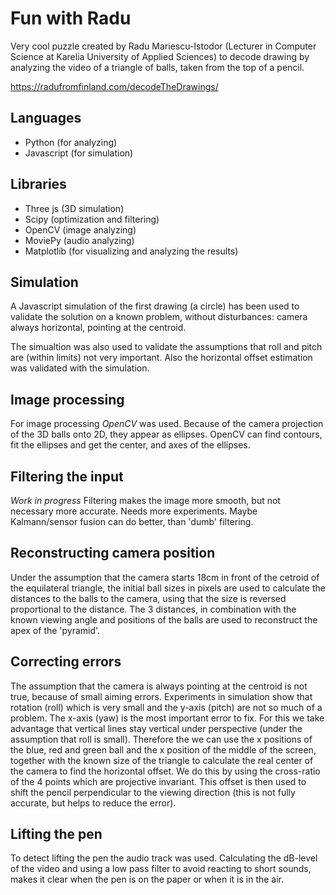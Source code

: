 # Fun with Radu

Very cool puzzle created by Radu Mariescu-Istodor (Lecturer in Computer Science at Karelia University of Applied Sciences) to decode drawing by analyzing the video of a triangle of balls, taken from the top of a pencil.

https://radufromfinland.com/decodeTheDrawings/

## Languages
* Python (for analyzing)
* Javascript (for simulation)

## Libraries
* Three js (3D simulation)
* Scipy (optimization and filtering)
* OpenCV (image analyzing)
* MoviePy (audio analyzing)
* Matplotlib (for visualizing and analyzing the results)

## Simulation
A Javascript simulation of the first drawing (a circle) has been used to validate the solution on a known problem, without disturbances: camera always horizontal, pointing at the centroid.

The simualtion was also used to validate the assumptions that roll and pitch are (within limits) not very important. Also the horizontal offset estimation was validated with the simulation.

## Image processing
For image processing *OpenCV* was used. Because of the camera projection of the 3D balls onto 2D, they appear as ellipses. OpenCV can find contours, fit the ellipses and get the center, and axes of the ellipses.

## Filtering the input
*Work in progress* Filtering makes the image more smooth, but not necessary more accurate. Needs more experiments. Maybe Kalmann/sensor fusion can do better, than 'dumb' filtering.

## Reconstructing camera position
Under the assumption that the camera starts 18cm in front of the cetroid of the equilateral triangle, the initial ball sizes in pixels are used to calculate the distances to the balls to the camera, using that the size is reversed proportional to the distance.
The 3 distances, in combination with the known viewing angle and positions of the balls are used to reconstruct the apex of the 'pyramid'.

## Correcting errors
The assumption that the camera is always pointing at the centroid is not true, because of small aiming errors. Experiments in simulation show that rotation (roll) which is very small and the y-axis (pitch) are not so much of a problem. The x-axis (yaw) is the most important error to fix. For this we take advantage that vertical lines stay vertical under perspective (under the assumption that roll is small). Therefore the we can use the x positions of the blue, red and green ball and the x position of the middle of the screen, together with the known size of the triangle to calculate the real center of the camera to find the horizontal offset. We do this by using the cross-ratio of the 4 points which are projective invariant. This offset is then used to shift the pencil perpendicular to the viewing direction (this is not fully accurate, but helps to reduce the error).

## Lifting the pen
To detect lifting the pen the audio track was used. Calculating the dB-level of the video and using a low pass filter to avoid reacting to short sounds, makes it clear when the pen is on the paper or when it is in the air.

